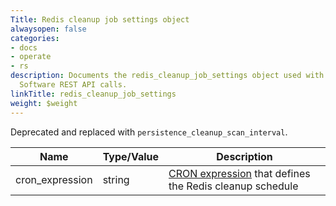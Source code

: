 ```yaml
---
Title: Redis cleanup job settings object
alwaysopen: false
categories:
- docs
- operate
- rs
description: Documents the redis_cleanup_job_settings object used with Redis Enterprise
  Software REST API calls.
linkTitle: redis_cleanup_job_settings
weight: $weight
---
```


Deprecated and replaced with `persistence_cleanup_scan_interval`.

| Name | Type/Value | Description |
|------|------------|-------------|
| cron_expression | string | [CRON expression](https://en.wikipedia.org/wiki/Cron#CRON_expression) that defines the Redis cleanup schedule |
